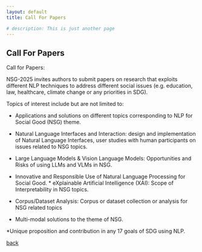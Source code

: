 ```yaml
---
layout: default
title: Call For Papers

# description: This is just another page
---
```


## Call For Papers

Call for Papers:

NSG-2025 invites authors to submit papers on research that exploits different NLP techniques to address different social issues (e.g. education, law, healthcare, climate change or any priorities in SDG).


Topics of interest include but are not limited to:


* Applications and solutions on different topics corresponding to NLP for Social Good (NSG) theme.


* Natural Language Interfaces and Interaction: design and implementation of Natural Language Interfaces, user studies with human participants on issues related to NSG topics.


* Large Language Models & Vision Language Models: Opportunities and Risks of using LLMs and VLMs in NSG.


* Innovative and Responsible Use of Natural Language Processing for Social Good. * eXplainable Artificial Intelligence (XAI): Scope of Interpretability in NSG topics.


* Corpus/Dataset Analysis: Corpus or dataset collection or analysis for NSG related topics


* Multi-modal solutions to the theme of NSG.


*Unique proposition and contribution in any 17 goals of SDG using NLP.


[back](./)
